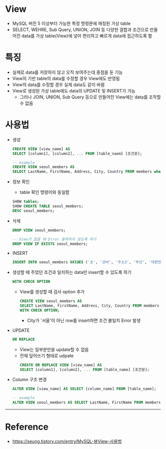# View

- MySQL 버전 5 이상부터 가능한 특정 명령문에 매칭된 가상 table
- SELECT, WEHRE, Sub Query, UNION, JOIN 등 다양한 결합과 조건으로 만들어진 data를 가상 table(View)에 넣어 편리하고 빠르게 data에 접근하도록 함

# 특징

- 실제로 data를 저장하지 않고 오직 보여주는데 중점을 둔 기능
- View의 기반 table의 data를 수정할 경우 View에도 반영됨
- View의 data를 수정할 경우 실제 data도 같이 바뀜
- View로 생성된 가상 table에도 data의 UPDATE 및 INSERT가 가능
    - 그러나 JOIN, UNION, Sub Query 등으로 만들어진 View에는 data를 조작할 수 없음

# 사용법

- 생성
    ```sql
    CREATE VIEW [view_name] AS
    SELECT [column1], [column2], ... FROM [table_naem] [조건문];

    -- example
    CREATE VIEW seoul_members AS
    SELECT LastName, FirstName, Address, City, Country FROM members where City = '서울';
    ```

- 정보 확인
    - table 확인 명령어와 동일함
    ```sql
    SHOW tables;
    SHOW CREATE TABLE seoul_members;
    DESC seoul_members;
    ```

- 삭제
    ```sql
    DROP VIEW seoul_members;

    -- View가 없을 때 Error 출력하지 않도록 하기
    DROP VIEW IF EXISTS seoul_members;
    ```

- INSERT
    ```sql
    INSERT INTO seoul_members VAlUES ('초', '코비', '주소3', '부산', '대한민국');
    ```

- 생성할 때 주었던 조건과 일치하는 data만 insert할 수 있도록 하기
    ```sql
    WITH CHECK OPTION
    ```
    - View를 생성할 때 검사 option 추가
        ```sql
        CREATE VIEW seoul_members AS
        SELECT LastName, FirstName, Address, City, Country FROM members where City = '서울'
        WITH CHECK OPTION;
        ```
        - City가 '서울'이 아닌 row를 insert하면 조건 불일치 Error 발생

- UPDATE
    ``` sql
    OR REPLACE
    ```
    - View는 일부분만을 update할 수 없음
    - 전체 덮어쓰기 형태로 udpate
        ```sql
        CREATE OR REPLACE VIEW [view_name] AS
        SELECT [column1], [column2], ... FROM [table_name] [조건문];
        ```

- Column 구조 변경
    ```sql
    ALTER VIEW [view_name] AS SELECT [column_name] FROM [table_name];
    
    -- example
    ALTER VIEW seoul_members AS SELECT LastName, FirstName FROM members where City = '서울';
    ```

---

# Reference

- https://seung.tistory.com/entry/MySQL-뷰View-사용법

